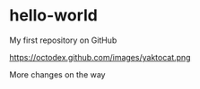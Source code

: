 # hello-world
My first repository on GitHub

https://octodex.github.com/images/yaktocat.png

More changes on the way
